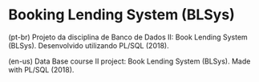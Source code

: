 # Booking Lending System (BLSys)

(pt-br) Projeto da disciplina de Banco de Dados II: Book Lending System (BLSys). Desenvolvido utilizando PL/SQL (2018).

(en-us) Data Base course II project: Book Lending System (BLSys). Made with PL/SQL (2018).
